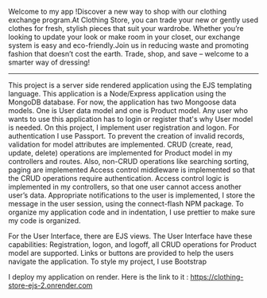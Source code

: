 Welcome to my app !Discover a new way to shop with our clothing exchange program.At Clothing Store, you can trade your new or gently used clothes for fresh, stylish pieces that suit your wardrobe.
Whether you’re looking to update your look or make room in your closet, our exchange system is easy and eco-friendly.Join us in reducing waste and promoting fashion that doesn’t cost the earth.
Trade, shop, and save – welcome to a smarter way of dressing!

-----------------------------------------------------------------

This project is a server side rendered application using the EJS templating language.
 This application is a Node/Express application using the MongoDB database.
 For now, the application has two Mongoose data models. One is User data model and one is Product model.  Any user who wants to use this application has to login or register that's why User model is needed.
 On this project, I implement user registration and logon. For authentication I use Passport. 
 To prevent the creation of invalid records,  validation for model attributes are implemented.
 CRUD (create, read, update, delete) operations are implemented for Product model in my controllers and routes.
 Also, non-CRUD operations like searching sorting, paging are implemented
 Access control middleware is implemented so that the CRUD operations require authentication.
 Access control logic is implemented in my controllers, so that one user cannot access another user’s data. 
 Appropriate notifications to the user is implemented, I store the message in the user session, using the connect-flash NPM package.
 To organize my application code and in indentation, I use prettier to make sure my code is organized.

 For the User Interface, there are EJS views. The User Interface have these capabilities: Registration, logon, and logoff, all CRUD operations for Product model are supported.
 Links or buttons are provided to help the users navigate the application.
 To style my project, I use Bootstrap

 I deploy my application on render. Here is the link to it : https://clothing-store-ejs-2.onrender.com
